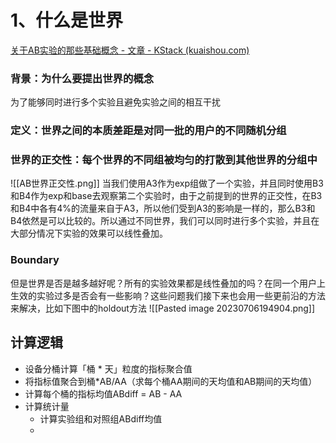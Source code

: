 # 1、什么是世界
[关于AB实验的那些基础概念 - 文章 - KStack (kuaishou.com)](https://kstack.corp.kuaishou.com/article/1773)

### 背景：为什么要提出世界的概念
为了能够同时进行多个实验且避免实验之间的相互干扰
### 定义：世界之间的本质差距是对同一批的用户的不同随机分组
### 世界的正交性：每个世界的不同组被均匀的打散到其他世界的分组中
![[AB世界正交性.png]]
当我们使用A3作为exp组做了一个实验，并且同时使用B3和B4作为exp和base去观察第二个实验时，由于之前提到的世界的正交性，在B3和B4中各有4%的流量来自于A3，所以他们受到A3的影响是一样的，那么B3和B4依然是可以比较的。所以通过不同世界，我们可以同时进行多个实验，并且在大部分情况下实验的效果可以线性叠加。
### Boundary
但是世界是否是越多越好呢？所有的实验效果都是线性叠加的吗？在同一个用户上生效的实验过多是否会有一些影响？这些问题我们接下来也会用一些更前沿的方法来解决，比如下图中的holdout方法
![[Pasted image 20230706194904.png]]



## 计算逻辑

+ 设备分桶计算「桶 * 天」粒度的指标聚合值
+ 将指标值聚合到桶*AB/AA（求每个桶AA期间的天均值和AB期间的天均值）
+ 计算每个桶的指标均值ABdiff = AB - AA
+ 计算统计量
	+ 计算实验组和对照组ABdiff均值
	+ 